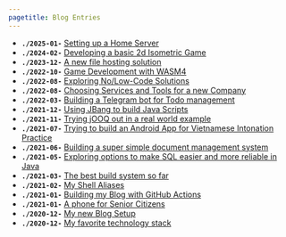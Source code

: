 ```yaml
---
pagetitle: Blog Entries
---
```

* **`./2025-01-`** [Setting up a Home Server](.html)
* **`./2024-02-`** [Developing a basic 2d Isometric Game](.html)
* **`./2023-12-`** [A new file hosting solution](.html)
* **`./2022-10-`** [Game Development with WASM4](.html)
* **`./2022-08-`** [Exploring No/Low-Code Solutions](.html)
* **`./2022-08-`** [Choosing Services and Tools for a new Company](.html)
* **`./2022-03-`** [Building a Telegram bot for Todo management](.html)
* **`./2021-12-`** [Using JBang to build Java Scripts](.html)
* **`./2021-11-`** [Trying jOOQ out in a real world example](.html)
* **`./2021-07-`** [Trying to build an Android App for Vietnamese Intonation Practice](.html)
* **`./2021-06-`** [Building a super simple document management system](.html)
* **`./2021-05-`** [Exploring options to make SQL easier and more reliable in Java](.html)
* **`./2021-03-`** [The best build system so far](.html)
* **`./2021-02-`** [My Shell Aliases](.html)
* **`./2021-01-`** [Building my Blog with GitHub Actions](.html)
* **`./2021-01-`** [A phone for Senior Citizens](.html)
* **`./2020-12-`** [My new Blog Setup](.html)
* **`./2020-12-`** [My favorite technology stack](.html)
